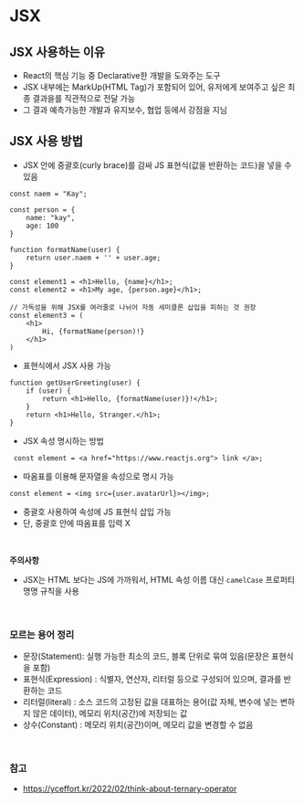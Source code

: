 # JSX

## JSX 사용하는 이유
- React의 핵심 기능 중 Declarative한 개발을 도와주는 도구
- JSX 내부에는 MarkUp(HTML Tag)가 포함되어 있어, 유저에게 보여주고 싶은 최종 결과을를 직관적으로 전달 가능
- 그 결과 예측가능한 개발과 유지보수, 협업 등에서 강점을 지님

## JSX 사용 방법
- JSX 안에 중괄호(curly brace)를 감싸 JS 표현식(값을 반환하는 코드)을 넣을 수 있음
```tsx
const naem = "Kay";

const person = {
    name: "kay",
    age: 100
}

function formatName(user) {
    return user.naem + '' + user.age;
}

const element1 = <h1>Hello, {name}</h1>;
const element2 = <h1>My age, {person.age}</h1>;
    
// 가독성을 위해 JSX를 여러줄로 나뉘어 자동 세미클론 삽입을 피하는 것 권장
const element3 = (
    <h1>
        Hi, {formatName(person)!}
    </h1>
)
```
- 표현식에서 JSX 사용 가능
```tsx
function getUserGreeting(user) {
    if (user) {
        return <h1>Hello, {formatName(user)}!</h1>;
    }
    return <h1>Hello, Stranger.</h1>;
}
```

- JSX 속성 명시하는 방법
```tsx
 const element = <a href="https://www.reactjs.org"> link </a>;
```
- 따옴표를 이용해 문자열을 속성으로 명시 가능

```tsx
const element = <img src={user.avatarUrl}></img>; 
```
- 중괄호 사용하여 속성에 JS 표현식 삽입 가능
- 단, 중괄호 안에 따옴표를 입력 X

<br>

<b>주의사항</b>
- JSX는 HTML 보다는 JS에 가까워서, HTML 속성 이름 대신 `camelCase` 프로퍼티 명명 규칙을 사용



<br>

### 모르는 용어 정리
- 문장(Statement): 실행 가능한 최소의 코드, 블록 단위로 묶여 있음(문장은 표현식을 포함)
- 표현식(Expression) : 식별자, 연산자, 리터럴 등으로 구성되어 있으며, 결과를 반환하는 코드
- 리터럴(literal) : 소스 코드의 고정된 값을 대표하는 용어(값 자체, 변수에 넣는 변하지 않은 데이터), 메모리 위치(공간)에 저장되는 값
- 상수(Constant) : 메모리 위치(공간)이며, 메모리 값을 변경할 수 없음

<br>

### 참고
- https://yceffort.kr/2022/02/think-about-ternary-operator
